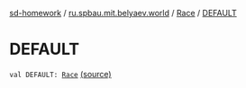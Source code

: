 [sd-homework](../../index.md) / [ru.spbau.mit.belyaev.world](../index.md) / [Race](index.md) / [DEFAULT](.)

# DEFAULT

`val DEFAULT: `[`Race`](index.md) [(source)](https://github.com/StasBel/sd-homework/blob/Roguelike/src/main/kotlin/ru/spbau/mit/belyaev/world/Creature.kt#L25)